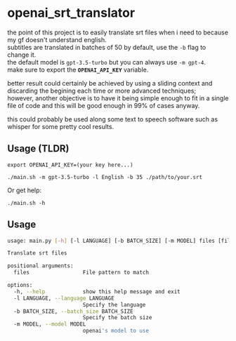 # openai_srt_translator

the point of this project is to easily translate srt files when i need to because my gf doesn't understand english.  
subtitles are translated in batches of 50 by default, use the `-b` flag to change it.  
the default model is `gpt-3.5-turbo` but you can always use `-m gpt-4`.  
make sure to export the **`OPENAI_API_KEY`** variable.

better result could certainly be achieved by using a sliding context and discarding the begining each time or more advanced techniques;  
however, another objective is to have it being simple enough to fit in a single file of code and this will be good enough in 99% of cases anyway.  

this could probably be used along some text to speech software such as whisper for some pretty cool results.

## Usage (TLDR)

```shell
export OPENAI_API_KEY=(your key here...)

./main.sh -m gpt-3.5-turbo -l English -b 35 ./path/to/your.srt
```

Or get help:

```shell
./main.sh -h
```

## Usage

```bash
usage: main.py [-h] [-l LANGUAGE] [-b BATCH_SIZE] [-m MODEL] files [files ...]

Translate srt files

positional arguments:
  files                 File pattern to match

options:
  -h, --help            show this help message and exit
  -l LANGUAGE, --language LANGUAGE
                        Specify the language
  -b BATCH_SIZE, --batch_size BATCH_SIZE
                        Specify the batch size
  -m MODEL, --model MODEL
                        openai's model to use
```
